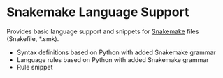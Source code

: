 # Snakemake Language Support

Provides basic language support and snippets for [Snakemake](https://snakemake.readthedocs.io) files (Snakefile, *.smk).

- Syntax definitions based on Python with added Snakemake grammar
- Language rules based on Python with added Snakemake grammar
- Rule snippet
